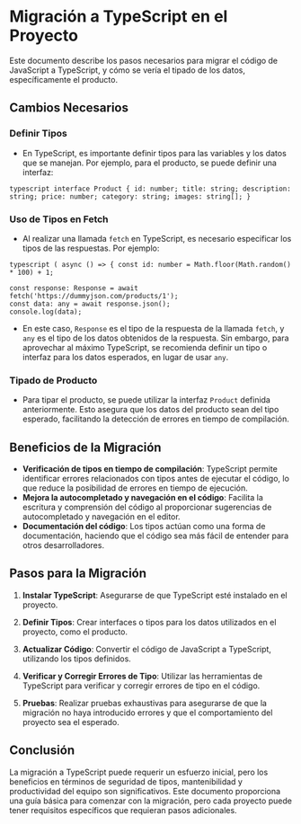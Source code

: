 # Migración a TypeScript en el Proyecto

Este documento describe los pasos necesarios para migrar el código de JavaScript a TypeScript, y cómo se vería el tipado de los datos, específicamente el producto.

## Cambios Necesarios

### Definir Tipos

- En TypeScript, es importante definir tipos para las variables y los datos que se manejan. Por ejemplo, para el producto, se puede definir una interfaz:

~~~
typescript interface Product { id: number; title: string; description: string; price: number; category: string; images: string[]; }
~~~


### Uso de Tipos en Fetch

- Al realizar una llamada `fetch` en TypeScript, es necesario especificar los tipos de las respuestas. Por ejemplo:

~~~
typescript ( async () => { const id: number = Math.floor(Math.random() * 100) + 1;

const response: Response = await fetch('https://dummyjson.com/products/1');
const data: any = await response.json();
console.log(data);

~~~


- En este caso, `Response` es el tipo de la respuesta de la llamada `fetch`, y `any` es el tipo de los datos obtenidos de la respuesta. Sin embargo, para aprovechar al máximo TypeScript, se recomienda definir un tipo o interfaz para los datos esperados, en lugar de usar `any`.

### Tipado de Producto

- Para tipar el producto, se puede utilizar la interfaz `Product` definida anteriormente. Esto asegura que los datos del producto sean del tipo esperado, facilitando la detección de errores en tiempo de compilación.

## Beneficios de la Migración

- **Verificación de tipos en tiempo de compilación**: TypeScript permite identificar errores relacionados con tipos antes de ejecutar el código, lo que reduce la posibilidad de errores en tiempo de ejecución.
- **Mejora la autocompletado y navegación en el código**: Facilita la escritura y comprensión del código al proporcionar sugerencias de autocompletado y navegación en el editor.
- **Documentación del código**: Los tipos actúan como una forma de documentación, haciendo que el código sea más fácil de entender para otros desarrolladores.

## Pasos para la Migración

1. **Instalar TypeScript**: Asegurarse de que TypeScript esté instalado en el proyecto.

2. **Definir Tipos**: Crear interfaces o tipos para los datos utilizados en el proyecto, como el producto.

3. **Actualizar Código**: Convertir el código de JavaScript a TypeScript, utilizando los tipos definidos.

4. **Verificar y Corregir Errores de Tipo**: Utilizar las herramientas de TypeScript para verificar y corregir errores de tipo en el código.

5. **Pruebas**: Realizar pruebas exhaustivas para asegurarse de que la migración no haya introducido errores y que el comportamiento del proyecto sea el esperado.

## Conclusión

La migración a TypeScript puede requerir un esfuerzo inicial, pero los beneficios en términos de seguridad de tipos, mantenibilidad y productividad del equipo son significativos. Este documento proporciona una guía básica para comenzar con la migración, pero cada proyecto puede tener requisitos específicos que requieran pasos adicionales.
